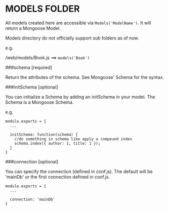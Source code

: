 MODELS FOLDER
===================

All models created here are accessible via ```Models('ModelName')```. It will return a Mongoose Model.

Models directory do not officially support sub folders as of now.

e.g.

/web/models/Book.js ==> ```models('Book')```

###schema [required]

Return the attributes of the schema. See Mongoose' Schema for the syntax.

###initSchema [optional]

You can initialize a Schema by adding an initSchema in your model. The Schema is a Mongoose Schema.

e.g.

```
module.exports = {
  ...

  initSchema: function(schema) {
  	//do something in schema like apply a compound index
  	schema.index({ author: 1, title: 1 }); 
  }
}
```

###connection [optional]

You can specify the connection (defined in conf.js). The default will be 'mainDb' or the first connection defined in conf.js.

```
module.exports = {
  ...

  connection: 'mainDb'
}
```